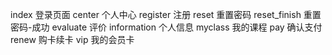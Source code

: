 index				登录页面
center				个人中心
register			注册
reset				重置密码
reset_finish		重置密码-成功
evaluate			评价
information			个人信息
myclass				我的课程
pay					确认支付
renew				购卡续卡
vip					我的会员卡
